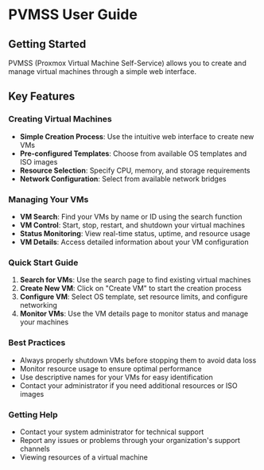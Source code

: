 # PVMSS User Guide

## Getting Started

PVMSS (Proxmox Virtual Machine Self-Service) allows you to create and manage virtual machines through a simple web interface.

## Key Features

### Creating Virtual Machines
- **Simple Creation Process**: Use the intuitive web interface to create new VMs
- **Pre-configured Templates**: Choose from available OS templates and ISO images
- **Resource Selection**: Specify CPU, memory, and storage requirements
- **Network Configuration**: Select from available network bridges

### Managing Your VMs
- **VM Search**: Find your VMs by name or ID using the search function
- **VM Control**: Start, stop, restart, and shutdown your virtual machines
- **Status Monitoring**: View real-time status, uptime, and resource usage
- **VM Details**: Access detailed information about your VM configuration

### Quick Start Guide

1. **Search for VMs**: Use the search page to find existing virtual machines
2. **Create New VM**: Click on "Create VM" to start the creation process
3. **Configure VM**: Select OS template, set resource limits, and configure networking
4. **Monitor VMs**: Use the VM details page to monitor status and manage your machines

### Best Practices
- Always properly shutdown VMs before stopping them to avoid data loss
- Monitor resource usage to ensure optimal performance
- Use descriptive names for your VMs for easy identification
- Contact your administrator if you need additional resources or ISO images

### Getting Help
- Contact your system administrator for technical support
- Report any issues or problems through your organization's support channels
- Viewing resources of a virtual machine
